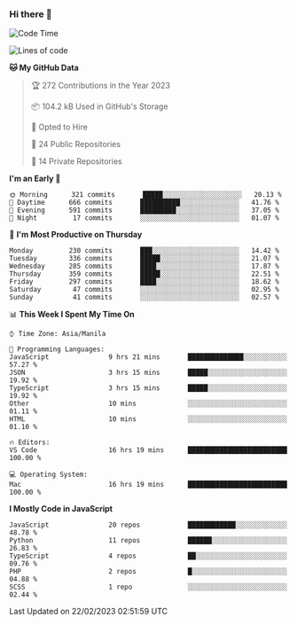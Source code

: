 ### Hi there 👋

<!--START_SECTION:waka-->
![Code Time](http://img.shields.io/badge/Code%20Time-96%20hrs%2017%20mins-blue)

![Lines of code](https://img.shields.io/badge/From%20Hello%20World%20I%27ve%20Written-8%20Million%20lines%20of%20code-blue)

**🐱 My GitHub Data** 

> 🏆 272 Contributions in the Year 2023
 > 
> 📦 104.2 kB Used in GitHub's Storage 
 > 
> 💼 Opted to Hire
 > 
> 📜 24 Public Repositories 
 > 
> 🔑 14 Private Repositories  
 > 
**I'm an Early 🐤** 

```text
🌞 Morning      321 commits       █████░░░░░░░░░░░░░░░░░░░░   20.13 % 
🌆 Daytime      666 commits       ██████████░░░░░░░░░░░░░░░   41.76 % 
🌃 Evening      591 commits       █████████░░░░░░░░░░░░░░░░   37.05 % 
🌙 Night         17 commits       ░░░░░░░░░░░░░░░░░░░░░░░░░   01.07 % 

```
📅 **I'm Most Productive on Thursday** 

```text
Monday         230 commits       ███░░░░░░░░░░░░░░░░░░░░░░   14.42 % 
Tuesday        336 commits       █████░░░░░░░░░░░░░░░░░░░░   21.07 % 
Wednesday      285 commits       ████░░░░░░░░░░░░░░░░░░░░░   17.87 % 
Thursday       359 commits       █████░░░░░░░░░░░░░░░░░░░░   22.51 % 
Friday         297 commits       ████░░░░░░░░░░░░░░░░░░░░░   18.62 % 
Saturday        47 commits       ░░░░░░░░░░░░░░░░░░░░░░░░░   02.95 % 
Sunday          41 commits       ░░░░░░░░░░░░░░░░░░░░░░░░░   02.57 % 

```


📊 **This Week I Spent My Time On** 

```text
⌚︎ Time Zone: Asia/Manila

💬 Programming Languages: 
JavaScript               9 hrs 21 mins       ██████████████░░░░░░░░░░░   57.27 % 
JSON                     3 hrs 15 mins       █████░░░░░░░░░░░░░░░░░░░░   19.92 % 
TypeScript               3 hrs 15 mins       █████░░░░░░░░░░░░░░░░░░░░   19.92 % 
Other                    10 mins             ░░░░░░░░░░░░░░░░░░░░░░░░░   01.11 % 
HTML                     10 mins             ░░░░░░░░░░░░░░░░░░░░░░░░░   01.10 % 

🔥 Editors: 
VS Code                  16 hrs 19 mins      █████████████████████████   100.00 % 

💻 Operating System: 
Mac                      16 hrs 19 mins      █████████████████████████   100.00 % 

```

**I Mostly Code in JavaScript** 

```text
JavaScript               20 repos            ████████████░░░░░░░░░░░░░   48.78 % 
Python                   11 repos            ██████░░░░░░░░░░░░░░░░░░░   26.83 % 
TypeScript               4 repos             ██░░░░░░░░░░░░░░░░░░░░░░░   09.76 % 
PHP                      2 repos             █░░░░░░░░░░░░░░░░░░░░░░░░   04.88 % 
SCSS                     1 repo              ░░░░░░░░░░░░░░░░░░░░░░░░░   02.44 % 

```



 Last Updated on 22/02/2023 02:51:59 UTC
<!--END_SECTION:waka-->
